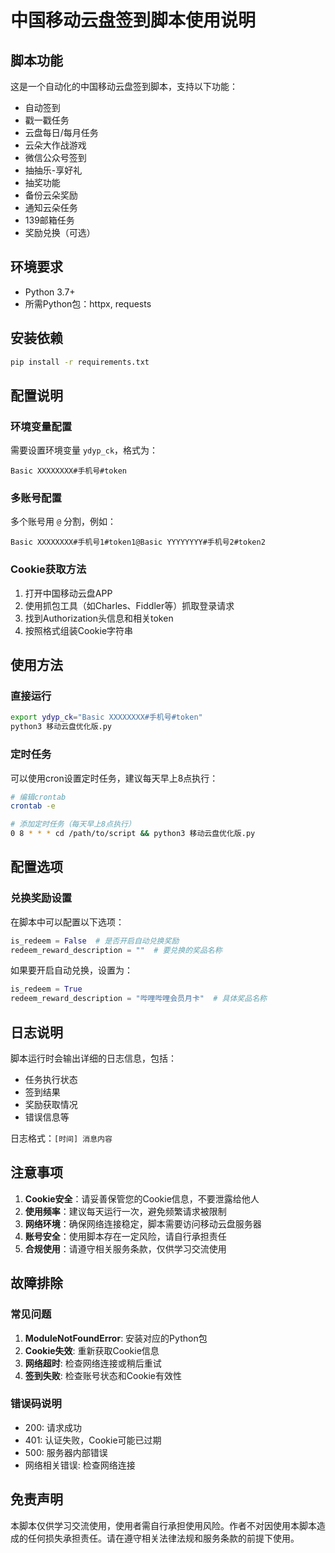 # 中国移动云盘签到脚本使用说明

## 脚本功能
这是一个自动化的中国移动云盘签到脚本，支持以下功能：
- 自动签到
- 戳一戳任务
- 云盘每日/每月任务
- 云朵大作战游戏
- 微信公众号签到
- 抽抽乐-享好礼
- 抽奖功能
- 备份云朵奖励
- 通知云朵任务
- 139邮箱任务
- 奖励兑换（可选）

## 环境要求
- Python 3.7+
- 所需Python包：httpx, requests

## 安装依赖
```bash
pip install -r requirements.txt
```

## 配置说明

### 环境变量配置
需要设置环境变量 `ydyp_ck`，格式为：
```
Basic XXXXXXXX#手机号#token
```

### 多账号配置
多个账号用 `@` 分割，例如：
```
Basic XXXXXXXX#手机号1#token1@Basic YYYYYYYY#手机号2#token2
```

### Cookie获取方法
1. 打开中国移动云盘APP
2. 使用抓包工具（如Charles、Fiddler等）抓取登录请求
3. 找到Authorization头信息和相关token
4. 按照格式组装Cookie字符串

## 使用方法

### 直接运行
```bash
export ydyp_ck="Basic XXXXXXXX#手机号#token"
python3 移动云盘优化版.py
```

### 定时任务
可以使用cron设置定时任务，建议每天早上8点执行：
```bash
# 编辑crontab
crontab -e

# 添加定时任务（每天早上8点执行）
0 8 * * * cd /path/to/script && python3 移动云盘优化版.py
```

## 配置选项

### 兑换奖励设置
在脚本中可以配置以下选项：
```python
is_redeem = False  # 是否开启自动兑换奖励
redeem_reward_description = ""  # 要兑换的奖品名称
```

如果要开启自动兑换，设置为：
```python
is_redeem = True
redeem_reward_description = "哔哩哔哩会员月卡"  # 具体奖品名称
```

## 日志说明
脚本运行时会输出详细的日志信息，包括：
- 任务执行状态
- 签到结果
- 奖励获取情况
- 错误信息等

日志格式：`[时间] 消息内容`

## 注意事项
1. **Cookie安全**：请妥善保管您的Cookie信息，不要泄露给他人
2. **使用频率**：建议每天运行一次，避免频繁请求被限制
3. **网络环境**：确保网络连接稳定，脚本需要访问移动云盘服务器
4. **账号安全**：使用脚本存在一定风险，请自行承担责任
5. **合规使用**：请遵守相关服务条款，仅供学习交流使用

## 故障排除

### 常见问题
1. **ModuleNotFoundError**: 安装对应的Python包
2. **Cookie失效**: 重新获取Cookie信息
3. **网络超时**: 检查网络连接或稍后重试
4. **签到失败**: 检查账号状态和Cookie有效性

### 错误码说明
- 200: 请求成功
- 401: 认证失败，Cookie可能已过期
- 500: 服务器内部错误
- 网络相关错误: 检查网络连接

## 免责声明
本脚本仅供学习交流使用，使用者需自行承担使用风险。作者不对因使用本脚本造成的任何损失承担责任。请在遵守相关法律法规和服务条款的前提下使用。